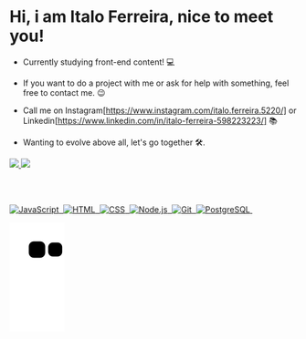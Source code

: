 # Hi, i am Italo Ferreira, nice to meet you!

- Currently studying front-end content! 💻

- If you want to do a project with me or ask for help with something, feel free to contact me. 😉

- Call me on Instagram[https://www.instagram.com/italo.ferreira.5220/] or Linkedin[https://www.linkedin.com/in/italo-ferreira-598223223/] 📚

- Wanting to evolve above all, let's go together 🛠.


<div>
  <a href="https://github.com/ItaloFL">
  <img height="180em" src="https://github-readme-stats.vercel.app/api?username=italoFL&show_icons=true&theme=dark&include_all_commits=true&count_private=true"/>
  <img height="180em" src="https://github-readme-stats.vercel.app/api/top-langs/?username=ItaloFL&layout=compact&langs_count=7&theme=dark"/>
</div>
  
<br></br>
  
![JavaScript](https://img.shields.io/badge/-JavaScript-05122A?style=flat&logo=javascript)&nbsp;
![HTML](https://img.shields.io/badge/-HTML-05122A?style=flat&logo=HTML5)&nbsp;
![CSS](https://img.shields.io/badge/-CSS-05122A?style=flat&logo=CSS3&logoColor=1572B6)&nbsp;
![Node.js](https://img.shields.io/badge/-Node.js-05122A?style=flat&logo=node.js)&nbsp;
![Git](https://img.shields.io/badge/-Git-05122A?style=flat&logo=git)&nbsp;
![PostgreSQL](https://img.shields.io/badge/-PostgreSQL-05122A?style=flat&logo=postgresql)&nbsp;



  
![Snake animation](https://github.com/ItaloFL/ItaloFL/blob/output/github-contribution-grid-snake.svg)
